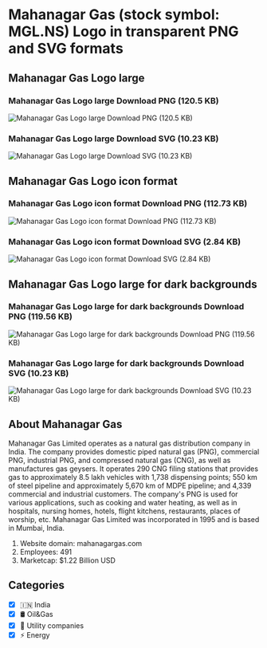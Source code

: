 # Mahanagar Gas (stock symbol: MGL.NS) Logo in transparent PNG and SVG formats

## Mahanagar Gas Logo large

### Mahanagar Gas Logo large Download PNG (120.5 KB)

![Mahanagar Gas Logo large Download PNG (120.5 KB)](/img/orig/MGL.NS_BIG-b034e8c6.png)

### Mahanagar Gas Logo large Download SVG (10.23 KB)

![Mahanagar Gas Logo large Download SVG (10.23 KB)](/img/orig/MGL.NS_BIG-49c83879.svg)

## Mahanagar Gas Logo icon format

### Mahanagar Gas Logo icon format Download PNG (112.73 KB)

![Mahanagar Gas Logo icon format Download PNG (112.73 KB)](/img/orig/MGL.NS-b31aa450.png)

### Mahanagar Gas Logo icon format Download SVG (2.84 KB)

![Mahanagar Gas Logo icon format Download SVG (2.84 KB)](/img/orig/MGL.NS-a02bb2cb.svg)

## Mahanagar Gas Logo large for dark backgrounds

### Mahanagar Gas Logo large for dark backgrounds Download PNG (119.56 KB)

![Mahanagar Gas Logo large for dark backgrounds Download PNG (119.56 KB)](/img/orig/MGL.NS_BIG.D-a47d2600.png)

### Mahanagar Gas Logo large for dark backgrounds Download SVG (10.23 KB)

![Mahanagar Gas Logo large for dark backgrounds Download SVG (10.23 KB)](/img/orig/MGL.NS_BIG.D-a78a90aa.svg)

## About Mahanagar Gas

Mahanagar Gas Limited operates as a natural gas distribution company in India. The company provides domestic piped natural gas (PNG), commercial PNG, industrial PNG, and compressed natural gas (CNG), as well as manufactures gas geysers. It operates 290 CNG filing stations that provides gas to approximately 8.5 lakh vehicles with 1,738 dispensing points; 550 km of steel pipeline and approximately 5,670 km of MDPE pipeline; and 4,339 commercial and industrial customers. The company's PNG is used for various applications, such as cooking and water heating, as well as in hospitals, nursing homes, hotels, flight kitchens, restaurants, places of worship, etc. Mahanagar Gas Limited was incorporated in 1995 and is based in Mumbai, India.

1. Website domain: mahanagargas.com
2. Employees: 491
3. Marketcap: $1.22 Billion USD


## Categories
- [x] 🇮🇳 India
- [x] 🛢 Oil&Gas
- [x] 🚰 Utility companies
- [x] ⚡ Energy
